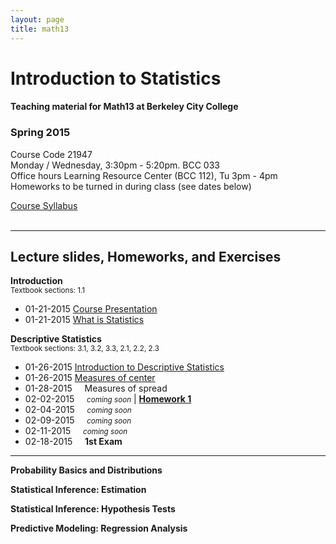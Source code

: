```yaml
---
layout: page
title: math13
---
```


# Introduction to Statistics

#### Teaching material for Math13 at Berkeley City College


### Spring 2015

Course Code 21947<br>
Monday / Wednesday, 3:30pm - 5:20pm. BCC 033<br>
Office hours Learning Resource Center (BCC 112), Tu 3pm - 4pm<br>
Homeworks to be turned in during class (see dates below)

<a class="graybutton" href="/teaching/math13/math13_spring2015_syllabus.pdf" target="_blank">Course Syllabus</a>
<br>
<br>

<!-- <iframe src="https://www.google.com/calendar/embed?showPrint=0&amp;showTabs=0&amp;showCalendars=0&amp;showTz=0&amp;height=500&amp;wkst=2&amp;bgcolor=%23ffffff&amp;src=8ll51p6hd92t7nm7dpio8j7s1g%40group.calendar.google.com&amp;color=%238C500B&amp;ctz=America%2FLos_Angeles" style=" border-width:0 " width="680" height="400" frameborder="0" scrolling="no"></iframe>
-->

<hr class="margin" />

## Lecture slides, Homeworks, and Exercises

**Introduction**
<br><small>Textbook sections: 1.1</small>

<ul class="listing">
	<li class="listing-item">
	  <time datetime="01-21-2015">01-21-2015</time>
	  <a href="https://docs.google.com/presentation/d/1UmNMjYYOmEVm8BGyjaoz-e9MBQS8yZOHwT0hJPdN0P4/pub?start=false&loop=false&delayms=3000" target="_blank">Course Presentation</a>
	</li>
	<li class="listing-item">
	  <time datetime="01-21-2015">01-21-2015</time>
	  <a href="https://docs.google.com/presentation/d/1Kb4kzobkNyBgoy5cxGs7zQ_6fm8tGpZ_sBvw_ygT_48/pub?start=false&loop=false&delayms=3000" target="_blank">What is Statistics</a>
	</li>
</ul>

**Descriptive Statistics**
<br><small>Textbook sections: 3.1, 3.2, 3.3, 2.1, 2.2, 2.3</small>

<ul class="listing">
	<li class="listing-item">
	  <time datetime="01-26-2015">01-26-2015</time>
	  <a href="https://docs.google.com/presentation/d/14XU_vLIBUh6yWfxhHxJwCl9irGKG3mCIntlZD6pjkVY/pub?start=false&loop=false&delayms=3000" target="_blank">Introduction to Descriptive Statistics</a>
	</li>
	<li class="listing-item">
	  <time datetime="01-26-2015">01-26-2015</time>
	  <a href="https://docs.google.com/presentation/d/1QCrikMs63EhU3TALiDXheaMKyAoqEGhz9z6oCxpIi2k/pub?start=false&loop=false&delayms=3000" target="_blank">Measures of center</a>
	</li>
	<li class="listing-item">
	  <time datetime="01-28-2015">01-28-2015</time>
	  &nbsp;&nbsp;&nbsp;&nbsp;Measures of spread &nbsp;&nbsp;
	</li>
	<li class="listing-item">
	  <time datetime="02-02-2015">02-02-2015</time>
	  &nbsp;&nbsp;&nbsp;&nbsp;<em><small>coming soon</small></em>   | <b><a href="/teaching/math13/homework1_math13.pdf" target="_blank">Homework 1</a>
</b>
	</li>
	<li class="listing-item">
	  <time datetime="02-04-2015">02-04-2015</time>
	  &nbsp;&nbsp;&nbsp;&nbsp;<em><small>coming soon</small></em>
	</li>
	<li class="listing-item">
	  <time datetime="02-09-2015">02-09-2015</time>
	  &nbsp;&nbsp;&nbsp;&nbsp;<em><small>coming soon</small></em>
	</li>
	<li class="listing-item">
	  <time datetime="02-11-2015">02-11-2015</time>
	  &nbsp;&nbsp;&nbsp;&nbsp;<em><small>coming soon</small></em>
	</li>
	<li class="listing-item">
	  <time datetime="02-18-2015">02-18-2015</time>
	  &nbsp;&nbsp;&nbsp;&nbsp;<b>1st Exam</b>
	</li>
</ul>

<hr/>

**Probability Basics and Distributions**

**Statistical Inference: Estimation**

**Statistical Inference: Hypothesis Tests**

**Predictive Modeling: Regression Analysis**



